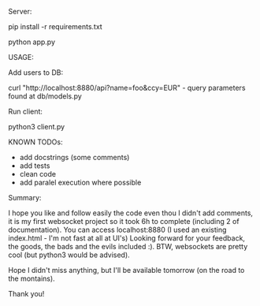 Server:

pip install -r requirements.txt

python app.py


USAGE:

Add users to DB: 

curl "http://localhost:8880/api?name=foo&ccy=EUR"   -   query parameters found at db/models.py

Run client:

python3 client.py

KNOWN TODOs:
- add docstrings (some comments)
- add tests
- clean code
- add paralel execution where possible


Summary: 

I hope you like and follow easily the code even thou I didn't add comments, it is my first websocket project so it took 6h to complete (including 2 of documentation). 
You can access localhost:8880 (I used an existing index.html - I'm not fast at all at UI's) 
Looking forward for your feedback, the goods, the bads and the evils included :). BTW, websockets are pretty cool (but python3 would be advised). 

Hope I didn't miss anything, but I'll be available tomorrow (on the road to the montains).

Thank you!

